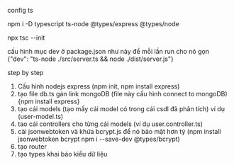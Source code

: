


config ts

npm i -D typescript ts-node @types/express @types/node

npx tsc --init


cấu hình mục dev ở package.json như này để mỗi lần run cho nó gọn 
{"dev": "ts-node ./src/server.ts && node ./dist/server.js"}



step by step 

1. Cấu hình nodejs express (npm init, npm install express)
2. tạo file db.ts gán link mongoDB (file này cấu hình connect to mongoDB) {npm install express}
3. tạo cái models (tạo mấy cái model có trong cái csdl đã phân tích) ví dụ (user-model.ts)
4. tao cái controllers cho từng cái models (ví dụ user.controller.ts)
5. cài jsonwebtoken và khứa bcrypt.js để nó bảo mật hơn tý (npm install jsonwebtoken bcrypt npm i --save-dev @types/bcrypt)
6. tạo router
7. tạo types khai báo kiểu dữ liệu